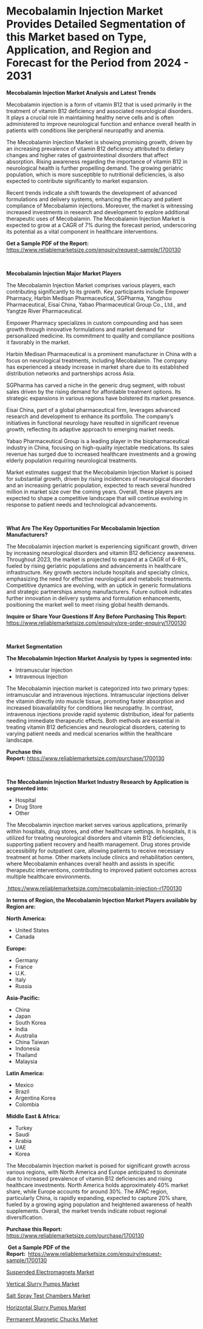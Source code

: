 <p><h1>Mecobalamin Injection Market Provides Detailed Segmentation of this Market based on Type, Application, and Region and Forecast for the Period from 2024 - 2031</h1></p><p><strong>Mecobalamin Injection Market Analysis and Latest Trends</strong></p>
<p><p>Mecobalamin injection is a form of vitamin B12 that is used primarily in the treatment of vitamin B12 deficiency and associated neurological disorders. It plays a crucial role in maintaining healthy nerve cells and is often administered to improve neurological function and enhance overall health in patients with conditions like peripheral neuropathy and anemia.</p><p>The Mecobalamin Injection Market is showing promising growth, driven by an increasing prevalence of vitamin B12 deficiency attributed to dietary changes and higher rates of gastrointestinal disorders that affect absorption. Rising awareness regarding the importance of vitamin B12 in neurological health is further propelling demand. The growing geriatric population, which is more susceptible to nutritional deficiencies, is also expected to contribute significantly to market expansion. </p><p>Recent trends indicate a shift towards the development of advanced formulations and delivery systems, enhancing the efficacy and patient compliance of Mecobalamin injections. Moreover, the market is witnessing increased investments in research and development to explore additional therapeutic uses of Mecobalamin. The Mecobalamin Injection Market is expected to grow at a CAGR of 7% during the forecast period, underscoring its potential as a vital component in healthcare interventions.</p></p>
<p><strong>Get a Sample PDF of the Report:&nbsp;</strong> <a href="https://www.reliablemarketsize.com/enquiry/request-sample/1700130?utm_campaign=1564&utm_medium=2&utm_source=Github&utm_content=ia&utm_term=21102024&utm_id=mecobalamin-injection">https://www.reliablemarketsize.com/enquiry/request-sample/1700130</a></p>
<p>&nbsp;</p>
<p><strong>Mecobalamin Injection Major Market Players</strong></p>
<p><p>The Mecobalamin Injection Market comprises various players, each contributing significantly to its growth. Key participants include Empower Pharmacy, Harbin Medisan Pharmaceutical, SGPharma, Yangzhou Pharmaceutical, Eisai China, Yabao Pharmaceutical Group Co., Ltd., and Yangtze River Pharmaceutical. </p><p>Empower Pharmacy specializes in custom compounding and has seen growth through innovative formulations and market demand for personalized medicine. Its commitment to quality and compliance positions it favorably in the market.</p><p>Harbin Medisan Pharmaceutical is a prominent manufacturer in China with a focus on neurological treatments, including Mecobalamin. The company has experienced a steady increase in market share due to its established distribution networks and partnerships across Asia.</p><p>SGPharma has carved a niche in the generic drug segment, with robust sales driven by the rising demand for affordable treatment options. Its strategic expansions in various regions have bolstered its market presence.</p><p>Eisai China, part of a global pharmaceutical firm, leverages advanced research and development to enhance its portfolio. The company’s initiatives in functional neurology have resulted in significant revenue growth, reflecting its adaptive approach to emerging market needs.</p><p>Yabao Pharmaceutical Group is a leading player in the biopharmaceutical industry in China, focusing on high-quality injectable medications. Its sales revenue has surged due to increased healthcare investments and a growing elderly population requiring neurological treatments.</p><p>Market estimates suggest that the Mecobalamin Injection Market is poised for substantial growth, driven by rising incidences of neurological disorders and an increasing geriatric population, expected to reach several hundred million in market size over the coming years. Overall, these players are expected to shape a competitive landscape that will continue evolving in response to patient needs and technological advancements.</p></p>
<p>&nbsp;</p>
<p><strong>What Are The Key Opportunities For Mecobalamin Injection Manufacturers?</strong></p>
<p><p>The Mecobalamin injection market is experiencing significant growth, driven by increasing neurological disorders and vitamin B12 deficiency awareness. Throughout 2023, the market is projected to expand at a CAGR of 6-8%, fueled by rising geriatric populations and advancements in healthcare infrastructure. Key growth sectors include hospitals and specialty clinics, emphasizing the need for effective neurological and metabolic treatments. Competitive dynamics are evolving, with an uptick in generic formulations and strategic partnerships among manufacturers. Future outlook indicates further innovation in delivery systems and formulation enhancements, positioning the market well to meet rising global health demands.</p></p>
<p><strong>Inquire or Share Your Questions If Any Before Purchasing This Report:</strong> <a href="https://www.reliablemarketsize.com/enquiry/pre-order-enquiry/1700130?utm_campaign=1564&utm_medium=2&utm_source=Github&utm_content=ia&utm_term=21102024&utm_id=mecobalamin-injection">https://www.reliablemarketsize.com/enquiry/pre-order-enquiry/1700130</a></p>
<p>&nbsp;</p>
<p><strong>Market Segmentation</strong></p>
<p><strong>The Mecobalamin Injection Market Analysis by types is segmented into:</strong></p>
<p><ul><li>Intramuscular Injection</li><li>Intravenous Injection</li></ul></p>
<p><p>The Mecobalamin injection market is categorized into two primary types: intramuscular and intravenous injections. Intramuscular injections deliver the vitamin directly into muscle tissue, promoting faster absorption and increased bioavailability for conditions like neuropathy. In contrast, intravenous injections provide rapid systemic distribution, ideal for patients needing immediate therapeutic effects. Both methods are essential in treating vitamin B12 deficiencies and neurological disorders, catering to varying patient needs and medical scenarios within the healthcare landscape.</p></p>
<p><strong>Purchase this Report:&nbsp;</strong><a href="https://www.reliablemarketsize.com/purchase/1700130?utm_campaign=1564&utm_medium=2&utm_source=Github&utm_content=ia&utm_term=21102024&utm_id=mecobalamin-injection">https://www.reliablemarketsize.com/purchase/1700130</a></p>
<p>&nbsp;</p>
<p><strong>The Mecobalamin Injection Market Industry Research by Application is segmented into:</strong></p>
<p><ul><li>Hospital</li><li>Drug Store</li><li>Other</li></ul></p>
<p><p>The Mecobalamin injection market serves various applications, primarily within hospitals, drug stores, and other healthcare settings. In hospitals, it is utilized for treating neurological disorders and vitamin B12 deficiencies, supporting patient recovery and health management. Drug stores provide accessibility for outpatient care, allowing patients to receive necessary treatment at home. Other markets include clinics and rehabilitation centers, where Mecobalamin enhances overall health and assists in specific therapeutic interventions, contributing to improved patient outcomes across multiple healthcare environments.</p></p>
<p><a href="https://www.reliablemarketsize.com/mecobalamin-injection-r1700130?utm_campaign=1564&utm_medium=2&utm_source=Github&utm_content=ia&utm_term=21102024&utm_id=mecobalamin-injection">&nbsp;https://www.reliablemarketsize.com/mecobalamin-injection-r1700130</a></p>
<p><strong>In terms of Region, the Mecobalamin Injection Market Players available by Region are:</strong></p>
<p>
    <p> <strong> North America: </strong>
        <ul>
            <li>United States</li>
            <li>Canada</li>
        </ul>
        </p> 
    <p> <strong> Europe: </strong>
        <ul>
            <li>Germany</li>
            <li>France</li>
            <li>U.K.</li>
            <li>Italy</li>
            <li>Russia</li>
        </ul>
        </p> 
    <p> <strong> Asia-Pacific: </strong>
        <ul>
            <li>China</li>
            <li>Japan</li>
            <li>South Korea</li>
            <li>India</li>
            <li>Australia</li>
            <li>China Taiwan</li>
            <li>Indonesia</li>
            <li>Thailand</li>
            <li>Malaysia</li>
        </ul>
        </p> 
    <p> <strong> Latin America: </strong>
        <ul>
            <li>Mexico</li>
            <li>Brazil</li>
            <li>Argentina Korea</li>
            <li>Colombia</li>
        </ul>
        </p> 
    <p> <strong> Middle East & Africa: </strong>
        <ul>
            <li>Turkey</li>
            <li>Saudi</li>
            <li>Arabia</li>
            <li>UAE</li>
            <li>Korea</li>
        </ul>
    </p>
    </p>
<p><p>The Mecobalamin Injection market is poised for significant growth across various regions, with North America and Europe anticipated to dominate due to increased prevalence of vitamin B12 deficiencies and rising healthcare investments. North America holds approximately 40% market share, while Europe accounts for around 30%. The APAC region, particularly China, is rapidly expanding, expected to capture 20% share, fueled by a growing aging population and heightened awareness of health supplements. Overall, the market trends indicate robust regional diversification.</p></p>
<p><strong>Purchase this Report: </strong><a href="https://www.reliablemarketsize.com/purchase/1700130?utm_campaign=1564&utm_medium=2&utm_source=Github&utm_content=ia&utm_term=21102024&utm_id=mecobalamin-injection">https://www.reliablemarketsize.com/purchase/1700130</a></p>
<p>&nbsp;<strong>Get a Sample PDF of the Report:&nbsp;&nbsp;</strong><a href="https://www.reliablemarketsize.com/enquiry/request-sample/1700130?utm_campaign=1564&utm_medium=2&utm_source=Github&utm_content=ia&utm_term=21102024&utm_id=mecobalamin-injection">https://www.reliablemarketsize.com/enquiry/request-sample/1700130</a></p>
<p><strong></strong></p>
<p><p><a href="https://www.linkedin.com/pulse/navigating-global-suspended-electromagnets-market-from-dussc?utm_campaign=1564&utm_medium=2&utm_source=Github&utm_content=ia&utm_term=21102024&utm_id=mecobalamin-injection">Suspended Electromagnets Market</a></p><p><a href="https://www.linkedin.com/pulse/global-vertical-slurry-pumps-market-focus-application-end-use-llx3c?utm_campaign=1564&utm_medium=2&utm_source=Github&utm_content=ia&utm_term=21102024&utm_id=mecobalamin-injection">Vertical Slurry Pumps Market</a></p><p><a href="https://www.linkedin.com/pulse/salt-spray-test-chambers-market-maturity-analysis-regional-x2ccc?utm_campaign=1564&utm_medium=2&utm_source=Github&utm_content=ia&utm_term=21102024&utm_id=mecobalamin-injection">Salt Spray Test Chambers Market</a></p><p><a href="https://www.linkedin.com/pulse/horizontal-slurry-pumps-market-share-analysis-growth-trends-djjhc?utm_campaign=1564&utm_medium=2&utm_source=Github&utm_content=ia&utm_term=21102024&utm_id=mecobalamin-injection">Horizontal Slurry Pumps Market</a></p><p><a href="https://www.linkedin.com/pulse/strategic-roadmap-global-permanent-magnetic-chucks-market-1uybc?utm_campaign=1564&utm_medium=2&utm_source=Github&utm_content=ia&utm_term=21102024&utm_id=mecobalamin-injection">Permanent Magnetic Chucks Market</a></p></p>